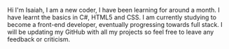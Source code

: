 Hi I'm Isaiah,
I am a new coder, I have been learning for around a month. I have learnt the basics in C#, HTML5 and CSS. I am currently studying to become a front-end developer,
eventually progressing towards full stack.
I will be updating my GitHub with all my projects so feel free to leave any feedback or criticism.
